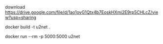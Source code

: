download https://drive.google.com/file/d/1ao1ovG1Qtx4b7EoskHXmi2E9rp5CHLcZ/view?usp=sharing

docker build -t u2net .

docker run --rm -p 5000:5000 u2net
